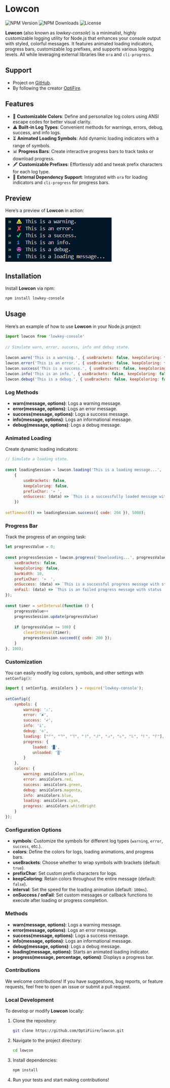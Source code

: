 # Lowcon

![NPM Version](https://img.shields.io/npm/v/lowkey-console)
![NPM Downloads](https://img.shields.io/npm/dt/lowkey-console)
![License](https://img.shields.io/npm/l/lowkey-console)

**Lowcon** (also known as *lowkey-console*) is a minimalist, highly customizable logging utility for Node.js that enhances your console output with styled, colorful messages. It features animated loading indicators, progress bars, customizable log prefixes, and supports various logging levels. All while leveraging external libraries like `ora` and `cli-progress`.

## Support
- Project on [GitHub](https://github.com/OptiFiire/lowcon).
- By following the creator [OptiFire](https://github.com/OptiFiire/).

## Features

- 🎨 **Customizable Colors**: Define and personalize log colors using ANSI escape codes for better visual clarity.
- ⚠️ **Built-in Log Types**: Convenient methods for warnings, errors, debug, success, and info logs.
- ⏳ **Animated Loading Symbols**: Add dynamic loading indicators with a range of symbols.
- 📊 **Progress Bars**: Create interactive progress bars to track tasks or download progress.
- 🖋 **Customizable Prefixes**: Effortlessly add and tweak prefix characters for each log type.
- 🎯 **External Dependency Support**: Integrated with `ora` for loading indicators and `cli-progress` for progress bars.

## Preview

Here’s a preview of **Lowcon** in action:

![Lowcon Preview](./lowcon-preview.png)

## Installation

Install **Lowcon** via npm:

```bash
npm install lowkey-console
```

## Usage

Here’s an example of how to use **Lowcon** in your Node.js project:

```js
import lowcon from 'lowkey-console'

// Simulate warn, error, success, info and debug state.

lowcon.warn('This is a warning.', { useBrackets: false, keepColoring: false, prefixChar: '»  ' });
lowcon.error('This is an error.', { useBrackets: false, keepColoring: false, prefixChar: '»  ' });
lowcon.success('This is a success.', { useBrackets: false, keepColoring: false, prefixChar: '»  ' });
lowcon.info('This is an info.', { useBrackets: false, keepColoring: false, prefixChar: '»  ' });
lowcon.debug('This is a debug.', { useBrackets: false, keepColoring: false, prefixChar: '»  ' });
```

### Log Methods

- **warn(message, options)**: Logs a warning message.
- **error(message, options)**: Logs an error message.
- **success(message, options)**: Logs a success message.
- **info(message, options)**: Logs an informational message.
- **debug(message, options)**: Logs a debug message.

### Animated Loading

Create dynamic loading indicators:

```js
// Simulate a loading state.

const loadingSession = lowcon.loading('This is a loading message...',
    {
        useBrackets: false,
        keepColoring: false,
        prefixChar: '» ',
        onSuccess: (data) => `This is a successfully loaded message with status : ${data.code}`,
    })

setTimeout(() => loadingSession.success({ code: 204 }), 5000);
```

### Progress Bar

Track the progress of an ongoing task:

```js
let progressValue = 0;

const progressSession = lowcon.progress('Downloading...', progressValue, {
    useBrackets: false,
    keepColoring: false,
    barWidth: 10,
    prefixChar: '»  ',
    onSuccess: (data) => `This is a successful progress message with status : ${data.code}`,
    onFail: (data) => `This is an failed progress message with status : ${data.code}`
});

const timer = setInterval(function () {
    progressValue++
    progressSession.update(progressValue)

    if (progressValue >= 100) {
        clearInterval(timer);
        progressSession.succeed({ code: 200 });
    }
}, 100);
```

### Customization

You can easily modify log colors, symbols, and other settings with `setConfig()`:

```js
import { setConfig, ansiColors } = require('lowkey-console');

setConfig({
    symbols: {
        warning: '⚠',
        error: '✘',
        success: '✔',
        info: 'i',
        debug: '✇',
        loading: ["⠋", "⠙", "⠹", "⠸", "⠼", "⠴", "⠦", "⠧", "⠇", "⠏"],
        progress: {
            loaded: '█',
            unloaded: '▒'
        }
    },
    colors: {
        warning: ansiColors.yellow,
        error: ansiColors.red,
        success: ansiColors.green,
        debug: ansiColors.magenta,
        info: ansiColors.blue,
        loading: ansiColors.cyan,
        progress: ansiColors.whiteBright
    }
});
```

### Configuration Options

- **symbols**: Customize the symbols for different log types (`warning`, `error`, `success`, etc.).
- **colors**: Define the colors for logs, loading animations, and progress bars.
- **useBrackets**: Choose whether to wrap symbols with brackets (default: `true`).
- **prefixChar**: Set custom prefix characters for logs.
- **keepColoring**: Retain colors throughout the entire message (default: `false`).
- **interval**: Set the speed for the loading animation (default: `100ms`).
- **onSuccess / onFail**: Set custom messages or callback functions to execute after loading or progress completion.

### Methods

- **warn(message, options)**: Logs a warning message.
- **error(message, options)**: Logs an error message.
- **success(message, options)**: Logs a success message.
- **info(message, options)**: Logs an informational message.
- **debug(message, options)**: Logs a debug message.
- **loading(message, options)**: Starts an animated loading indicator.
- **progress(message, percentage, options)**: Displays a progress bar.

### Contributions

We welcome contributions! If you have suggestions, bug reports, or feature requests, feel free to open an issue or submit a pull request.

### Local Development

To develop or modify **Lowcon** locally:

1. Clone the repository:
   ```bash
   git clone https://github.com/OptiFiire/lowcon.git
   ```
2. Navigate to the project directory:
   ```bash
   cd lowcon
   ```
3. Install dependencies:
   ```bash
   npm install
   ```
4. Run your tests and start making contributions!